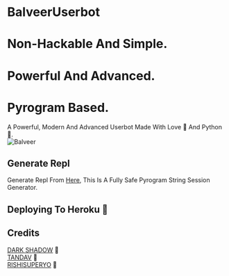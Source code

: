 # BalveerUserbot
# Non-Hackable And Simple.
# Powerful And Advanced.
# Pyrogram Based.

A Powerful, Modern And Advanced Userbot Made With Love 💛 And Python 🐍.
<br>
<img src= "https://te.legra.ph/file/f6eb3a3107d045d8f90c2.jpg" alt= "Balveer">
<br>

## Generate Repl
Generate Repl From [Here](), This Is A Fully Safe Pyrogram String Session Generator.

## Deploying To Heroku 🚀


## Credits
[DARK SHADOW](https://t.me/DARKSHADOW088) 🖤<br>
[TANDAV](https://t.me/TANDAV_X) 💙<br>
[RISHISUPERYO](https://t.me/RISHISUP3RYO) 💜<br>













